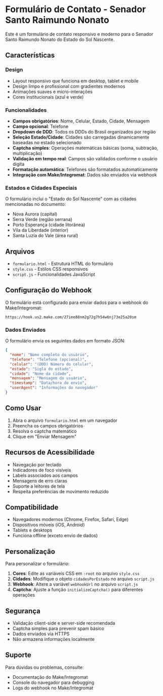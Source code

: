 # Formulário de Contato - Senador Santo Raimundo Nonato

Este é um formulário de contato responsivo e moderno para o Senador Santo Raimundo Nonato do Estado do Sol Nascente.

## Características

### Design
- Layout responsivo que funciona em desktop, tablet e mobile
- Design limpo e profissional com gradientes modernos
- Animações suaves e micro-interações
- Cores institucionais (azul e verde)

### Funcionalidades
- **Campos obrigatórios**: Nome, Celular, Estado, Cidade, Mensagem
- **Campo opcional**: Telefone
- **Dropdown de DDD**: Todos os DDDs do Brasil organizados por região
- **Seleção Estado/Cidade**: Cidades são carregadas dinamicamente baseadas no estado selecionado
- **Captcha simples**: Operações matemáticas básicas (soma, subtração, multiplicação)
- **Validação em tempo real**: Campos são validados conforme o usuário digita
- **Formatação automática**: Telefones são formatados automaticamente
- **Integração com Make/Integromat**: Dados são enviados via webhook

### Estados e Cidades Especiais
O formulário inclui o "Estado do Sol Nascente" com as cidades mencionadas no documento:
- Nova Aurora (capital)
- Serra Verde (região serrana)
- Porto Esperança (cidade litorânea)
- Vila da Liberdade (interior)
- Santa Luzia do Vale (área rural)

## Arquivos

- `formulario.html` - Estrutura HTML do formulário
- `style.css` - Estilos CSS responsivos
- `script.js` - Funcionalidades JavaScript

## Configuração do Webhook

O formulário está configurado para enviar dados para o webhook do Make/Integromat:
```
https://hook.us2.make.com/27iee88nm2g72g7h54w6nj73e25a20sm
```

### Dados Enviados
O formulário envia os seguintes dados em formato JSON:
```json
{
  "nome": "Nome completo do usuário",
  "telefone": "Telefone (opcional)",
  "celular": "(DDD) Número do celular",
  "estado": "Sigla do estado",
  "cidade": "Nome da cidade",
  "mensagem": "Mensagem do usuário",
  "timestamp": "Data/hora do envio",
  "userAgent": "Informações do navegador"
}
```

## Como Usar

1. Abra o arquivo `formulario.html` em um navegador
2. Preencha os campos obrigatórios
3. Resolva o captcha matemático
4. Clique em "Enviar Mensagem"

## Recursos de Acessibilidade

- Navegação por teclado
- Indicadores de foco visíveis
- Labels associados aos campos
- Mensagens de erro claras
- Suporte a leitores de tela
- Respeita preferências de movimento reduzido

## Compatibilidade

- Navegadores modernos (Chrome, Firefox, Safari, Edge)
- Dispositivos móveis (iOS, Android)
- Tablets e desktops
- Funciona offline (exceto envio de dados)

## Personalização

Para personalizar o formulário:

1. **Cores**: Edite as variáveis CSS em `:root` no arquivo `style.css`
2. **Cidades**: Modifique o objeto `cidadesPorEstado` no arquivo `script.js`
3. **Webhook**: Altere a variável `webhookUrl` no arquivo `script.js`
4. **Captcha**: Ajuste a função `initializeCaptcha()` para diferentes operações

## Segurança

- Validação client-side e server-side recomendada
- Captcha simples para prevenir spam básico
- Dados enviados via HTTPS
- Não armazena informações localmente

## Suporte

Para dúvidas ou problemas, consulte:
- Documentação do Make/Integromat
- Console do navegador para debugging
- Logs do webhook no Make/Integromat

